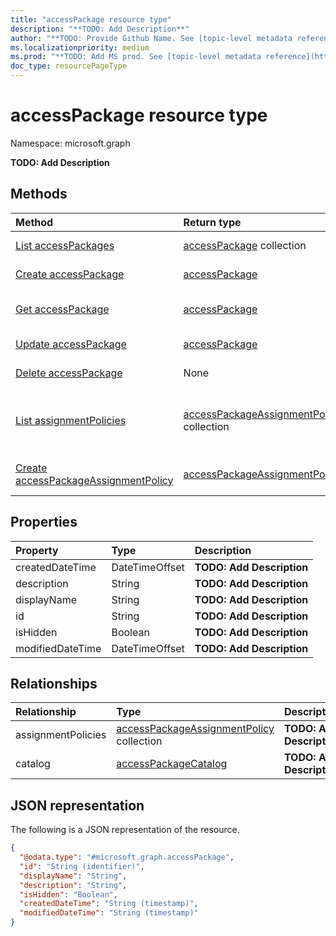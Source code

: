 ```yaml
---
title: "accessPackage resource type"
description: "**TODO: Add Description**"
author: "**TODO: Provide Github Name. See [topic-level metadata reference](https://msgo.azurewebsites.net/add/document/guidelines/metadata.html#topic-level-metadata)**"
ms.localizationpriority: medium
ms.prod: "**TODO: Add MS prod. See [topic-level metadata reference](https://msgo.azurewebsites.net/add/document/guidelines/metadata.html#topic-level-metadata)**"
doc_type: resourcePageType
---
```


# accessPackage resource type

Namespace: microsoft.graph



**TODO: Add Description**

## Methods
|Method|Return type|Description|
|:---|:---|:---|
|[List accessPackages](../api/accesspackage-list.md)|[accessPackage](../resources/accesspackage.md) collection|Get a list of the [accessPackage](../resources/accesspackage.md) objects and their properties.|
|[Create accessPackage](../api/accesspackagecatalog-post-accesspackages.md)|[accessPackage](../resources/accesspackage.md)|Create a new [accessPackage](../resources/accesspackage.md) object.|
|[Get accessPackage](../api/accesspackage-get.md)|[accessPackage](../resources/accesspackage.md)|Read the properties and relationships of an [accessPackage](../resources/accesspackage.md) object.|
|[Update accessPackage](../api/accesspackage-update.md)|[accessPackage](../resources/accesspackage.md)|Update the properties of an [accessPackage](../resources/accesspackage.md) object.|
|[Delete accessPackage](../api/accesspackage-delete.md)|None|Deletes an [accessPackage](../resources/accesspackage.md) object.|
|[List assignmentPolicies](../api/accesspackage-list-assignmentpolicies.md)|[accessPackageAssignmentPolicy](../resources/accesspackageassignmentpolicy.md) collection|Get the accessPackageAssignmentPolicy resources from the assignmentPolicies navigation property.|
|[Create accessPackageAssignmentPolicy](../api/accesspackage-post-assignmentpolicies.md)|[accessPackageAssignmentPolicy](../resources/accesspackageassignmentpolicy.md)|Create a new accessPackageAssignmentPolicy object.|

## Properties
|Property|Type|Description|
|:---|:---|:---|
|createdDateTime|DateTimeOffset|**TODO: Add Description**|
|description|String|**TODO: Add Description**|
|displayName|String|**TODO: Add Description**|
|id|String|**TODO: Add Description**|
|isHidden|Boolean|**TODO: Add Description**|
|modifiedDateTime|DateTimeOffset|**TODO: Add Description**|

## Relationships
|Relationship|Type|Description|
|:---|:---|:---|
|assignmentPolicies|[accessPackageAssignmentPolicy](../resources/accesspackageassignmentpolicy.md) collection|**TODO: Add Description**|
|catalog|[accessPackageCatalog](../resources/accesspackagecatalog.md)|**TODO: Add Description**|

## JSON representation
The following is a JSON representation of the resource.
<!-- {
  "blockType": "resource",
  "keyProperty": "id",
  "@odata.type": "microsoft.graph.accessPackage",
  "openType": false
}
-->
``` json
{
  "@odata.type": "#microsoft.graph.accessPackage",
  "id": "String (identifier)",
  "displayName": "String",
  "description": "String",
  "isHidden": "Boolean",
  "createdDateTime": "String (timestamp)",
  "modifiedDateTime": "String (timestamp)"
}
```

